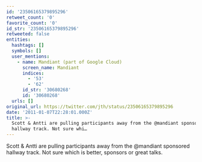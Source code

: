 ```yaml
---
id: '23506165379895296'
retweet_count: '0'
favorite_count: '0'
id_str: '23506165379895296'
retweeted: false
entities:
  hashtags: []
  symbols: []
  user_mentions:
    - name: Mandiant (part of Google Cloud)
      screen_name: Mandiant
      indices:
        - '53'
        - '62'
      id_str: '30680268'
      id: '30680268'
  urls: []
original_url: https://twitter.com/jth/status/23506165379895296
date: '2011-01-07T22:28:01.000Z'
title: >-
  Scott & Antti are pulling participants away from the @mandiant sponsored
  hallway track. Not sure whi…
---
```


Scott & Antti are pulling participants away from the @mandiant sponsored hallway track. Not sure which is better, sponsors or great talks.